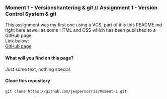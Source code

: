 ### Moment 1 - Versionshantering & git // Assignment 1 - Version Control System & git
This assignment was my first one using a VCS, part of it is this README.md right here aswell as some HTML and CSS which has been published to a GitHub page.  
Link below:  
[GitHub page](https://jespernorris.github.io/Moment-1/)

#### What will you find on this page?
Just some text, nothing special.

#### Clone this repository
`git clone https://github.com/jespernorris/Moment-1.git`
